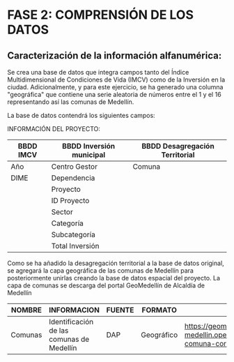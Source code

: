# FASE 2: COMPRENSIÓN DE LOS DATOS
## Caracterización de la información alfanumérica:
Se crea una base de datos que integra campos tanto del Índice Multidimensional de Condiciones de Vida (IMCV) como de la Inversión en la ciudad. 
Adicionalmente, y para este ejercicio, se ha generado una columna "geográfica" que contiene una serie aleatoria de números entre el 1 y el 16 representando así las comunas de Medellín. 

La base de datos contendrá los siguientes campos: 

INFORMACIÓN DEL PROYECTO:

|BBDD IMCV |BBDD Inversión municipal|BBDD Desagregación Territorial|
|-----|-----|-----|
|Año|Centro Gestor|Comuna|
|DIME|Dependencia||
||Proyecto||
||ID Proyecto||
||Sector||
||Categoría||
||Subcategoría||
||Total Inversión||

Como se ha añadido la desagregación territorial a la base de datos original, se agregará la capa geográfica de las comunas de Medellín para posteriormente unirlas creando la base de datos espacial del proyecto. La capa de comunas se descarga del portal GeoMedellín de Alcaldía de Medellín

|NOMBRE |INFORMACION|FUENTE|FORMATO|DESCARGA INFORMACIÓN|
|-----|-----|-----|-----|-----|
|Comunas|Identificación de las comunas de Medellín|DAP|Geográfico|https://geomedellin-m-medellin.opendata.arcgis.com/datasets/l%C3%ADmite-comuna-corregimiento|

